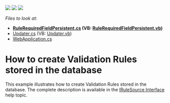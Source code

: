 <!-- default badges list -->
![](https://img.shields.io/endpoint?url=https://codecentral.devexpress.com/api/v1/VersionRange/128588971/13.2.5%2B)
[![](https://img.shields.io/badge/Open_in_DevExpress_Support_Center-FF7200?style=flat-square&logo=DevExpress&logoColor=white)](https://supportcenter.devexpress.com/ticket/details/E729)
[![](https://img.shields.io/badge/📖_How_to_use_DevExpress_Examples-e9f6fc?style=flat-square)](https://docs.devexpress.com/GeneralInformation/403183)
<!-- default badges end -->
<!-- default file list -->
*Files to look at*:

* **[RuleRequiredFieldPersistent.cs](./CS/PersistentRules.Module/RuleRequiredFieldPersistent.cs) (VB: [RuleRequiredFieldPersistent.vb](./VB/PersistentRules.Module/RuleRequiredFieldPersistent.vb))**
* [Updater.cs](./CS/PersistentRules.Module/Updater.cs) (VB: [Updater.vb](./VB/PersistentRules.Module/Updater.vb))
* [WebApplication.cs](./CS/PersistentRules.Web/ApplicationCode/WebApplication.cs)
<!-- default file list end -->
# How to create Validation Rules stored in the database


<p>This example illustrates how to create Validation Rules stored in the database. The complete description is available in the <a href="http://documentation.devexpress.com/#Xaf/clsDevExpressPersistentValidationIRuleSourcetopic">IRuleSource Interface</a> help topic.</p>

<br/>


